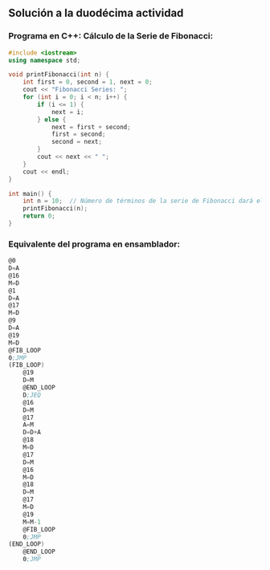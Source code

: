 ## Solución a la duodécima actividad
### Programa en C++: Cálculo de la Serie de Fibonacci:
``` cpp
#include <iostream>
using namespace std;

void printFibonacci(int n) {
    int first = 0, second = 1, next = 0;
    cout << "Fibonacci Series: ";
    for (int i = 0; i < n; i++) {
        if (i <= 1) {
            next = i;
        } else {
            next = first + second;
            first = second;
            second = next;
        }
        cout << next << " ";
    }
    cout << endl;
}

int main() {
    int n = 10;  // Número de términos de la serie de Fibonacci dará el programa
    printFibonacci(n);
    return 0;
}
```
### Equivalente del programa en ensamblador:
``` asm
@0
D=A
@16
M=D
@1
D=A
@17
M=D
@9
D=A
@19
M=D
@FIB_LOOP
0;JMP
(FIB_LOOP)
    @19
    D=M
    @END_LOOP
    D;JEQ
    @16
    D=M
    @17
    A=M
    D=D+A
    @18
    M=D
    @17
    D=M
    @16
    M=D
    @18
    D=M
    @17
    M=D
    @19
    M=M-1
    @FIB_LOOP
    0;JMP
(END_LOOP)
    @END_LOOP
    0;JMP
```
